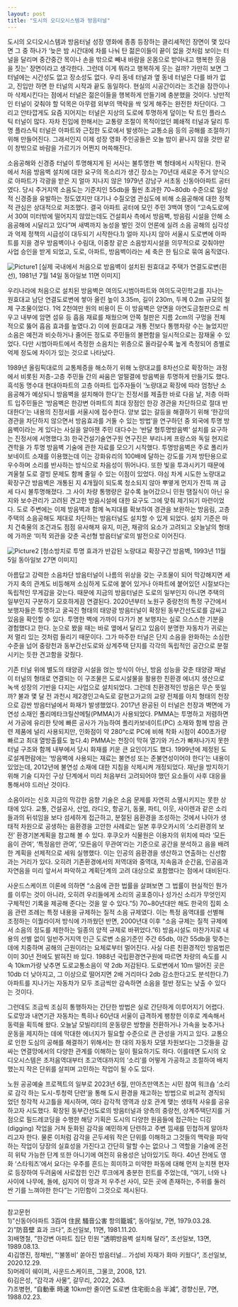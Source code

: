 ```yaml
---
layout: post
title: "도시의 오디오시스템과 방음터널"
---
```

도시의 오디오시스템과 방음터널 
성장 영화에 종종 등장하는 클리셰적인 장면이 몇 있다면 그 중 하나가 ‘늦은 밤 시간대에 차를 나눠 탄 젊은이들이 끝이 없을 것처럼 보이는 터널을 달리며 중간중간 목이나 손을 밖으로 빼내 바람을 온몸으로 받아내고 행복한 웃음을 짓는’ 장면이라고 생각한다. 그런데 이게 뭐라고 행복하게 웃는 걸까? 가만히 보면 그 터널에는 시간성도 없고 장소성도 없다. 우리 동네 터널과 옆 동네 터널은 다를 바가 없고, 진입만 하면 한 터널의 시작과 끝도 동일하다. 현실의 시공간이라는 조건을 잠깐이나마 삭제시킨다는 점에서 터널은 젊은이들을 행복하게 만들기에 충분했을 것이다. 낭만적인 터널이 갖춰야 할 덕목은 아무렴 외부의 맥락을 싹 잊게 해주는 완전한 차단이다. 그리고 안타깝게도 요즘 지어지는 터널은 지상의 도로에 투명하게 덮이는 탁 트인 플라스틱 터널이 많다. 자차 진입에 한해서는 교통량 조절이 목적이었던 폐쇄적 터널과 달리 투명 플라스틱 터널은 아파트와 근접한 도로에서 발생하는 교통소음 등의 공해를 조절하기 위해 만들어진다. 그래서인지 이제 성장 영화 주인공들은 오늘 밤이 끝나지 않을 것만 같이 창밖으로 바람을 가르기가 어쩐지 머쓱해진다. 

소음공해와 신경증 
터널이 투명해지게 된 서사는 불투명한 벽 형태에서 시작된다. 한국에서 처음 방음벽 설치에 대한 요구의 목소리가 생긴 장소는 70년대 새로운 주거 양식으로 아파트가 각광을 받은 지 얼마 지나지 않은 1979년 강남구 서초동 신동아아파트 공터였다. 당시 주거지역 소음도는 기준치인 55db을 훨씬 초과한 70~80db 수준으로 일상적 신경증을 유발하는 정도였지만 대기나 수질오염 관심도에 비해 소음공해에 대한 정책적 관심은 상대적으로 저조했다. 결국 아파트 공터에 모인 주민 3백여 명이 “고속도로에서 30여 미터밖에 떨어지지 않았는데도 건설회사 측에서 방음벽, 방음림 시설을 안해 소음공해에 시달리고 있다”며 새벽까지 농성을 벌인 것이 언론에 실려 소음 공해의 심각성과 억제 정책의 시급성이 대두되기 시작한다.1) 얼마 지나지 않아 서울시 도로변에 아파트를 지을 경우 방음벽이나 수림대, 이중창 같은 소음방지시설을 의무적으로 갖춰야만 사업 승인을 받게 되었고, 도로, 아파트, 방음벽이라는 세 축은 한 팀으로 묶여 움직였다. 

![Picture1](https://github.com/user-attachments/assets/4b38fcb3-34a6-41e4-b042-34c9aa24cc31)
[실제 국내에서 처음으로 방음벽이 설치된 원효대교 주택가 연결도로변(흰선), 1981년 7월 14일 동아일보 11면 이미지]

우리나라에 처음으로 설치된 방음벽은 여의도시범아파트와 여의도국민학교를 지나는 원효대교 남단 연결도로변에 쌓아 올린 높이 3.35m, 길이 230m, 두께 0.2m 규모의 철제 구조물이었다. 1억 2천여만 원의 비용이 든 이 방음벽은 양면을 아연도금철판으로 씌우고 내부에 암면 섬유 등 흡음 재료를 채웠으며 안쪽 철판은 지름 2cm의 구멍을 전체적으로 뚫어 흡음 효과를 높였다.2) 이에 원효대교 개통 전보다 통행차랑 수는 늘었지만 소음은 예전과 비슷하거나 줄어든 정도로 주민들의 불편함을 일시적으로는 잠재울 수 있었다. 다만 시범아파트에서 측정한 소음치는 위층으로 올라갈수록 높게 측정되어 층별로 억제 정도에 차이가 있는 것으로 나타났다. 

1989년 올림픽대로의 교통체증을 해소하기 위해 노량대교를 8차선으로 확장하는 과정에서 비롯된 저층-고층 주민들 간의 싸움은 얼떨결에 방음벽을 투명하게 만들기도 했다. 흑석동 명수대 현대아파트의 고층 아파트 입주자들이 ‘노량대교 확장에 따라 엄청난 소음공해가 예상되니 방음벽을 설치해야 한다’는 진정서를 제출한 바로 다음 날, 저층 아파트 입주민들은 ‘방음벽은 한강변 아파트의 최대 장점인 한강 경관을 차단하므로 절대 반대한다’는 내용의 진정서를 서울시에 접수한다. 양보 없는 갈등을 해결하기 위해 ‘한강의 경관을 차단하지 않으면서 방음효과를 거둘 수 있는 방법’을 연구하던 중 외국에 투명 방음벽이라는 게 있다는 사실을 알아챈 주민 대다수는 ‘반달 형투명방음벽’ 설치를 요구하는 진정서에 서명했다.3) 한국건설기술연구원 연구진은 부리나케 프랑스와 독일 현지로 견학을 가 투명 방음벽 기술에 관한 자료를 모으기 시작했다. 투명방음벽은 주로 폴리카보네이트 소재를 이용했는데 이는 강화유리의 100배에 달하는 강도를 가져 방탄용으로 우수하며 소리를 반사하는 방식으로 차음성이 뛰어나다. 또한 빛을 투과시키기 때문에 겨울철 도로 결빙 문제도 함께 줄일 수 있는 이점이 있었다. 야심 차게 시도한 노량대교 확장구간 방음벽은 개통된 지 4개월이 되도록 청소되지 않아 뿌옇게 먼지가 잔뜩 껴 금세 다시 불투명해졌다. 그 사이 차량 통행량은 갈수록 늘어갔으니 민원 땜질식이 아닌 유지와 보수관리가 고려된 견고한 방음시설에 대한 요구도 그에 맞춰 제기되기 마련이었다. 도로 주변에는 이제 방음벽과 함께 녹지대를 확보하여 경관을 보완하는 방음림, 고층 주택의 소음공해도 제대로 차단하는 방음터널도 설치할 수 있게 되었다. 설치 기준은 마치 건축물의 조건과도 점점 유사해져 유지, 미관, 채광의 요소가 고려되고 오늘날의 형태에 가까운 ‘미적 외관을 갖춘 곡선형 방음터널’로의 발전으로 이어진다. 

![Picture2](https://github.com/user-attachments/assets/59907861-1bd0-475b-932a-da6a9709440e)
[청소방치로 투명 효과가 반감된 노량대교 확장구간 방음벽, 1993년 11월 5일 동아일보 27면 이미지]

아름답고 강력한 소음차단
방음터널이 나름의 위상을 갖는 구조물이 되어 막강해지면 세 가지 축의 관계도 비등해져 소심하게 도로에 붙어 있거나 아파트에 붙어있던 시절보다는 독립적인 무게감을 갖는다. 때문에 지금의 방음터널은 도로의 일부인지 아니면 주택의 일부인지 구분하기 모호하게끔 연결된다. 2020년부터 노원구 중랑천의 특정 구간에서 보행자들은 투명하고 굴곡진 형태의 태양광 방음터널이 확장된 동부간선도로를 감싸고 있음을 확인할 수 있다. 투명한 벽에 가까이 다가가 본 보행자는 실로 으스스한 기분을 경험했다고 한다. 눈으로 봤을 때는 바로 옆에서 달리고 있음이 분명한 자동차가 귀로는 저 멀리 있는 것처럼 들리기 때문이다. 그가 마주한 터널은 단지 소음을 완화하는 소심한 수준을 넘어 중랑천과 동부간선도로와 상계주택 단지를 각각의 독립적인 공간으로 분절시키는 듯한 견고함을 갖췄다. 

기존 터널 위에 별도의 태양광 시설을 얹는 방식이 아닌, 방음 성능을 갖춘 태양광 패널이 터널의 형태로 연결되는 이 구조물은 도로시설물을 활용한 친환경 에너지 생산으로 녹색 성장의 기반을 다지는 사업으로 설치되었다. 그런데 친환경적인 방음은 무슨 뜻일까? 불과 몇 달 전 과천시 제2경인고속도로 갈현고가교의 교량 전체를 아치 형태의 천장으로 감싼 방음터널에서 화재가 발생했었다. 2017년 완공된 이 터널은 천장과 벽면에 가연성 소재인 폴리메타크릴산메틸(PMMA)가 사용되었다. PMMA는 투명하고 저렴하면서 가공에 유리한 탓에 빠른 공사가 가능하여 폴리카보네이트(PC) 소재와 함께 방음 관련 제품에 널리 사용되지만, 인화점이 약 280°c로 PC에 비해 착화 시점이 400초가량 빠르고 최대 열방출률도 높다.4) PMMA는 천장이 막혀 열기와 가스가 빠져나가지 못한 터널 구조와 함께 내부에서 당시 화재를 키운 큰 요인이기도 했다. 1999년에 제정된 도로설계편람에는 ‘방음벽에 사용되는 재료는 불연성 또는 준불연성이어야 한다’는 내용이 있었는데, 2012년에 불연성 소재에 대한 지침을 삭제시켜 개정되었다. 재난을 방지하기 위해 기술 디자인 구상 단계에서 미리 처음부터 고려되어야 했던 요소들이 사후 대응을 통해서야 드러난 것이다.

소음이라는 신호
지금의 막강한 음향 기술은 소음 문제를 자연히 소멸시키지는 못한 상태에 있다. 교통, 건설공사, 산업, 라디오, 항공기, 동물, 파티, 이웃, 사이렌과 같은 소리들과의 뒤섞임을 보다 섬세하게 접근하고, 분절된 음환경을 조성하는 것에서 나아가 생태적 차원으로 공생하는 음환경을 고안한 사례로는 일본 후쿠오카시의 ‘소리환경의 보전’ 환경기본계획을 참고해 볼 수 있다. 후쿠오카 식물원은 이용자의 위치에 따라 ‘모든 음이 관여’, ‘특정음만 관여’, ‘모든음이 무관여’라는 기준으로 공간을 분석하고 음을 배려한 계획을 선제적으로 세워 실행했다. 이는 인공의 음환경을 생산하고 연출하는 신선함과는 거리가 있다. 오히려 기존환경에서의 저역대와 중역대, 지속음과 순간음, 인공음과 자연음을 미리 앞서서 파악하고 계획단계의 고려 대상으로 포함했다는 점에서 대비된다.

사운드스케이프 이론에 의하면 “소음에 관한 법률을 살펴보면 그 법률이 현실적인 뭔가를 이루는 것이 아니라, 오히려 우리들에게 소리의 공포증이나 성가신 소리가 무엇인지 구체적인 기록을 제공해 준다는 것을 알 수 있다.”5) 70~80년대만 해도 한국의 집회 소음 관련 조례는 특정 내용을 규제하는 질적 소음 규제였다. 이는 특정 음역대를 선별해 조정하는 이퀄라이저 방식에 가까웠던 반면, 2000년대 이후 “소음 규제는 질적 규제에서 소음의 정도를 제한하는 일종의 양적 규제로 바뀌었다.”6) 방음시설도 마찬가지로 내용의 선별 없이 일반주거지역 인근 도로변 소음기준인 주간 65db, 야간 55db을 맞추는 데에 치중하며 공해의 근원이라는 요체로부터 멀어진다. 사실 다른 친환경적인 방음법은 이미 30년 전에도 밝혀진 바 있다. 1988년 국립환경연구원에 따르면 차량의 속도를 시속 10km가량 낮추면 도로교통소음이 약 2db 저감된다. 도로변에서 10m 떨어진 곳은 10db 더 낮아지고, 그 이상으로 떨어지면 2배 거리마다 2db 감소한다고도 분석한다.7) 아파트를 지나가는 자동차가 모두 조금씩만 감속하면 소음을 절반 정도는 낮출 수 있다는 것이다. 

그런데도 조금씩 조심히 통행하자는 간단한 방법은 실로 간단하게 이루어지기 어렵다. 도로망과 내연기관 자동차는 특히나 60년대 서울이 급격하게 팽창한 이후로 계속해서 동력을 획득해 왔다. 오늘날 모빌리티의 운동량은 방향을 전환하거나 가속을 늦추거나 운동을 제지하는 데에 막대한 에너지가 필요할 수준으로 큰 관성을 가지고 있다. 교통으로 인한 도심의 공해를 해결하기 위해서는 한 대의 자동차 모델 차원보다는 그것들을 감싸는 연결망에서의 다양한 관계를 이해하는 일이 필요하기도 하다. 이를테면 도시의 오디오시스템은 초저음역대부터 초고역대까지의 ‘소리’를 어떻게 가공하고 조절하여 배치했는지 작은 단위를 살피며 고민하는 작업이 될 수도 있다.

노원 공공예술 프로젝트의 일부로 2023년 6월, 만아츠만액츠는 시민 참여 워크숍 ‘소리로 감각 하는 도시-투청력 단련’을 통해 도시 환경을 재고하는 방법으로 비교적 경직되었던 청각적 사고틀을 제시하며, 여타 감각적 영역과 상호 관계 맺는 생태적 사유를 공유하고자 시도했다. 확장된 동부간선도로의 방음터널과 양측의 중랑천, 상계주택단지를 거점으로 필드레코딩을 수행한 해당 기획은 도시의 다양한 원음들에 접근하는 디깅(digging) 작업을 거쳐 둔화된 감각을 예민하게 단련하고 주변 낌새를 민첩하게 알아차리고자 한다. 물론 이처럼 감각을 곤두세워 작은 단위를 이해하고 그것들의 맥락을 파악하는 작업이 당장의 실효성을 가진다고 간단히 말할 수는 없으나 그 역할을 기술에 온전히 위탁 가능한 단계 또한 아니기에 여전히 유용성은 남아있기도 하다. 40년 전에도 영화 ‘스타워즈’에서 요다는 우주를 흔드는 희미하고 미약한 파동에 대해 먼저 눈치챈 현자로 등장하여 두려움에 사로잡힌 인간 루크에게 충분한 힌트를 주었는데, “여기, 너와 나 사이에 나무에, 돌에, 심지어 이 땅과 저 우주선 사이, 모든 곳에 존재하는, 주위를 둘러싼 기를 느껴야한 한다”는 기민함이 그것으로 제시된다.

***

참고문헌 <br/>
1)”신동아아파트 3百여 住民 騷音公害 항의籠城”, 동아일보, 7면, 1979.03.28. <br/>
2)”防音壁 효과 크다”, 조선일보, 11면, 1981.11.20. <br/>
3)배명철, ”한강변 아파트 집단 민원 "透明방음벽 설치해 달라”, 조선일보, 13면, 1989.08.13. <br/>
4)김명진, 정채빈, ”‘불똥비’ 쏟아진 방음터널... 가성비 자재가 화마 키웠다”, 조선일보, 2020.12.29. <br/>
5)머레이 쉐이퍼, 사운드스케이프, 그물코, 2008, 121. <br/>
6)김은성, “감각과 사물”, 갈무리, 2022, 263. <br/>
7)조병현, “自動車 時速 10km만 줄이면 도로변 住宅街소음 半減”, 경향신문, 7면, 1988.02.23. <br/>
